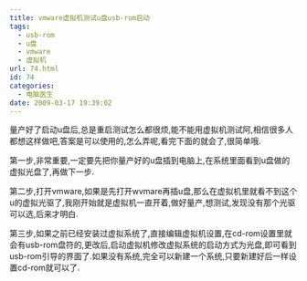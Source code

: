 ```yaml
---
title: vmware虚拟机测试u盘usb-rom启动
tags:
  - usb-rom
  - u盘
  - vmware
  - 虚拟机
url: 74.html
id: 74
categories:
  - 电脑医生
date: 2009-03-17 19:39:02
---
```


量产好了启动u盘后,总是重启测试怎么都很烦,能不能用虚拟机测试阿,相信很多人都想这样做吧,答案是可以使用的,怎么弄呢,看完下面的就会了,很简单哦.  

第一步,非常重要,一定要先把你量产好的u盘插到电脑上,在系统里面看到u盘做的虚拟光盘了,再做下一步.  

第二步,打开vmware,如果是先打开wvmare再插u盘,那么在虚拟机里就看不到这个u的虚拟光驱了,我刚开始就是虚拟机一直开着,做好量产,想测试,发现没有那个光驱可以选,后来才明白.  

第三步,如果之前已经安装过虚拟系统了,直接编辑虚拟机设置,在cd-rom设置里就会有usb-rom盘符的,更改后,启动虚拟机修改虚拟系统的启动方式为光盘,即可看到usb-rom引导的界面了.如果没有系统,完全可以新建一个系统,只要新建好后一样设置cd-rom就可以了.